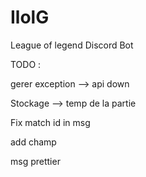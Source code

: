 # IlolG
League of legend Discord Bot



TODO : 

gerer exception --> api down 


Stockage --> temp de la partie 



Fix match id in msg 

add champ

msg prettier







